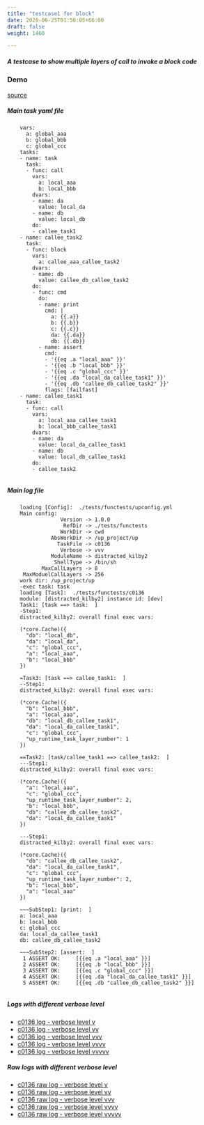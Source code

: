 ```yaml
---
title: "testcase1 for block"
date: 2020-06-25T01:56:05+66:00
draft: false
weight: 1460

---
```


##### A testcase to show multiple layers of call to invoke a block code


### Demo








[source](https://github.com/upcmd/up/blob/master/tests/functests/c0136.yml)

##### Main task yaml file
```
    vars:
      a: global_aaa
      b: global_bbb
      c: global_ccc
    tasks:
    - name: task
      task:
      - func: call
        vars:
          a: local_aaa
          b: local_bbb
        dvars:
        - name: da
          value: local_da
        - name: db
          value: local_db
        do:
        - callee_task1
    - name: callee_task2
      task:
      - func: block
        vars:
          a: callee_aaa_callee_task2
        dvars:
        - name: db
          value: callee_db_callee_task2
        do:
        - func: cmd
          do:
          - name: print
            cmd: |
              a: {{.a}}
              b: {{.b}}
              c: {{.c}}
              da: {{.da}}
              db: {{.db}}
          - name: assert
            cmd:
            - '{{eq .a "local_aaa" }}'
            - '{{eq .b "local_bbb" }}'
            - '{{eq .c "global_ccc" }}'
            - '{{eq .da "local_da_callee_task1" }}'
            - '{{eq .db "callee_db_callee_task2" }}'
            flags: [failfast]
    - name: callee_task1
      task:
      - func: call
        vars:
          a: local_aaa_callee_task1
          b: local_bbb_callee_task1
        dvars:
        - name: da
          value: local_da_callee_task1
        - name: db
          value: local_db_callee_task1
        do:
        - callee_task2
    
```
##### Main log file
```
    loading [Config]:  ./tests/functests/upconfig.yml
    Main config:
                 Version -> 1.0.0
                  RefDir -> ./tests/functests
                 WorkDir -> cwd
              AbsWorkDir -> /up_project/up
                TaskFile -> c0136
                 Verbose -> vvv
              ModuleName -> distracted_kilby2
               ShellType -> /bin/sh
           MaxCallLayers -> 8
     MaxModuelCallLayers -> 256
    work dir: /up_project/up
    -exec task: task
    loading [Task]:  ./tests/functests/c0136
    module: [distracted_kilby2] instance id: [dev]
    Task1: [task ==> task:  ]
    -Step1:
    distracted_kilby2: overall final exec vars:
    
    (*core.Cache)({
      "db": "local_db",
      "da": "local_da",
      "c": "global_ccc",
      "a": "local_aaa",
      "b": "local_bbb"
    })
    
    =Task3: [task ==> callee_task1:  ]
    --Step1:
    distracted_kilby2: overall final exec vars:
    
    (*core.Cache)({
      "b": "local_bbb",
      "a": "local_aaa",
      "db": "local_db_callee_task1",
      "da": "local_da_callee_task1",
      "c": "global_ccc",
      "up_runtime_task_layer_number": 1
    })
    
    ==Task2: [task/callee_task1 ==> callee_task2:  ]
    ---Step1:
    distracted_kilby2: overall final exec vars:
    
    (*core.Cache)({
      "a": "local_aaa",
      "c": "global_ccc",
      "up_runtime_task_layer_number": 2,
      "b": "local_bbb",
      "db": "callee_db_callee_task2",
      "da": "local_da_callee_task1"
    })
    
    ---Step1:
    distracted_kilby2: overall final exec vars:
    
    (*core.Cache)({
      "db": "callee_db_callee_task2",
      "da": "local_da_callee_task1",
      "c": "global_ccc",
      "up_runtime_task_layer_number": 2,
      "b": "local_bbb",
      "a": "local_aaa"
    })
    
    ~~~SubStep1: [print:  ]
    a: local_aaa
    b: local_bbb
    c: global_ccc
    da: local_da_callee_task1
    db: callee_db_callee_task2
    
    ~~~SubStep2: [assert:  ]
     1 ASSERT OK:     [{{eq .a "local_aaa" }}]
     2 ASSERT OK:     [{{eq .b "local_bbb" }}]
     3 ASSERT OK:     [{{eq .c "global_ccc" }}]
     4 ASSERT OK:     [{{eq .da "local_da_callee_task1" }}]
     5 ASSERT OK:     [{{eq .db "callee_db_callee_task2" }}]
    
```


##### Logs with different verbose level
* [c0136 log - verbose level v](../../logs/c0136_v)
* [c0136 log - verbose level vv](../../logs/c0136_vv)
* [c0136 log - verbose level vvv](../../logs/c0136_vvvv)
* [c0136 log - verbose level vvvv](../../logs/c0136_vvvv)
* [c0136 log - verbose level vvvvv](../../logs/c0136_vvvvv)

##### Raw logs with different verbose level
* [c0136 raw log - verbose level v](../../reflogs/c0136_v.log)
* [c0136 raw log - verbose level vv](../../reflogs/c0136_vv.log)
* [c0136 raw log - verbose level vvv](../../reflogs/c0136_vvv.log)
* [c0136 raw log - verbose level vvvv](../../reflogs/c0136_vvvv.log)
* [c0136 raw log - verbose level vvvvv](../../reflogs/c0136_vvvvv.log)







